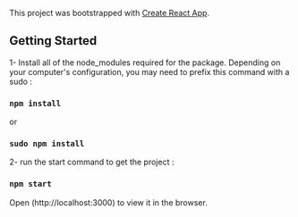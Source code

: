 This project was bootstrapped with [Create React App](https://github.com/facebook/create-react-app).

## Getting Started

1- Install all of the node_modules required for the package. Depending on your computer's configuration, you may need to prefix this command with a sudo : 


### `npm install`
or
### `sudo npm install`

2- run the start command to get the project :
### `npm start`
Open (http://localhost:3000) to view it in the browser.

